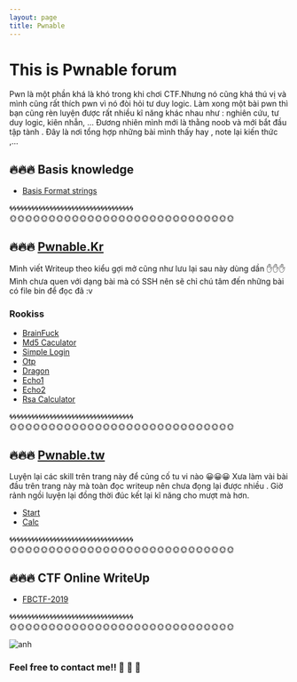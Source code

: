 ```yaml
---
layout: page
title: Pwnable
---
```

# This is Pwnable forum

Pwn là một phần khá là khó trong khi chơi CTF.Nhưng nó cũng khá thú vị và mình cũng rất thích pwn vì nó đòi hỏi tư duy logic. Làm xong một bài pwn thì bạn cũng rèn luyện được rất nhiều kĩ năng khác nhau như : nghiên cứu, tư duy logic, kiên nhẫn, ... Đương nhiên mình mới là thằng noob và mới bắt đầu tập tành . Đây là nơi tổng hợp những bài mình thấy hay  , note lại kiến thức ,... 

## 🔥🔥🔥 Basis knowledge 

  -  [Basis Format strings](https://hacmao.github.io/Pwnable/2019-06-03-stringformats/) 

🌀🌀🌀🌀🌀🌀🌀🌀🌀🌀🌀🌀🌀🌀🌀🌀🌀🌀🌀🌀🌀🌀🌀🌀🌀🌀🌀🌀🌀🌀🌀🌀🌀🌀  
🌞🌞🌞🌞🌞🌞🌞🌞🌞🌞🌞🌞🌞🌞🌞🌞🌞🌞🌞🌞🌞🌞🌞🌞🌞🌞🌞🌞🌞
      
      

## 🔥🔥🔥 [Pwnable.Kr](https://pwnable.kr/play.php) 
 Mình viết Writeup theo kiểu gợi mở cũng như lưu lại sau này dùng dần ✋✋✋
Mình chưa quen với dạng bài mà có SSH nên sẽ chỉ chú tâm đến những bài có file bin để đọc đã :v 
### Rookiss
  - [BrainFuck](https://hacmao.github.io/2019-06-15-brainfuck/) 
  - [Md5 Caculator](https://hacmao.github.io/2019-06-16-md5Caculator/)
  - [Simple Login](https://hacmao.github.io/2019-06-17-simple-login/)
  - [Otp](https://hacmao.github.io/2019-06-17-Otp/)
  - [Dragon](https://hacmao.github.io/2019-06-17-Dragon/)
  - [Echo1](https://hacmao.github.io/2019-06-18-echo1/)  
  - [Echo2](http://hacmao.pw/2019-06-19-echooo2/) 
  - [Rsa Calculator](http://hacmao.pw/2019-06-22-rsa-calculator/)
  
🌀🌀🌀🌀🌀🌀🌀🌀🌀🌀🌀🌀🌀🌀🌀🌀🌀🌀🌀🌀🌀🌀🌀🌀🌀🌀🌀🌀🌀🌀🌀🌀🌀🌀    
🌞🌞🌞🌞🌞🌞🌞🌞🌞🌞🌞🌞🌞🌞🌞🌞🌞🌞🌞🌞🌞🌞🌞🌞🌞🌞🌞🌞🌞 
  
  
## 🔥🔥🔥 [Pwnable.tw](https://pwnable.tw/challenge/?fbclid=IwAR0co6ozsyCC5ScG3CmjOTsNoM63Ll0uiOa-SOiQTf84UJwwFiQ2y51MuIo)
  
  
Luyện lại các skill trên trang này để củng cố tu vi nào 😀😀😀 Xưa làm vài bài đầu trên trang này mà toàn đọc writeup nên chưa đọng lại được nhiều . Giờ rảnh ngồi luyện lại đồng thời đúc kết lại kĩ năng cho mượt mà hơn.  
 - [Start](http://hacmao.pw/2019-06-24-start/)
 - [Calc](http://hacmao.pw/2019-06-25-calc/)  


🌀🌀🌀🌀🌀🌀🌀🌀🌀🌀🌀🌀🌀🌀🌀🌀🌀🌀🌀🌀🌀🌀🌀🌀🌀🌀🌀🌀🌀🌀🌀🌀🌀🌀    
🌞🌞🌞🌞🌞🌞🌞🌞🌞🌞🌞🌞🌞🌞🌞🌞🌞🌞🌞🌞🌞🌞🌞🌞🌞🌞🌞🌞🌞
         
## 🔥🔥🔥 CTF Online WriteUp 
  
 - [FBCTF-2019](https://hacmao.github.io/Pwnable/overfloat/2019-06-02-fbctf/)
 
🌀🌀🌀🌀🌀🌀🌀🌀🌀🌀🌀🌀🌀🌀🌀🌀🌀🌀🌀🌀🌀🌀🌀🌀🌀🌀🌀🌀🌀🌀🌀🌀🌀🌀  
🌞🌞🌞🌞🌞🌞🌞🌞🌞🌞🌞🌞🌞🌞🌞🌞🌞🌞🌞🌞🌞🌞🌞🌞🌞🌞🌞🌞🌞


![anh](https://sophosnews.files.wordpress.com/2016/07/red-bug-1200.jpg?w=780&h=408&crop=1)

### Feel free to contact me!! 🚩  🚩  🚩 
